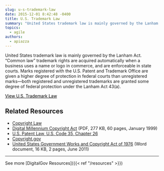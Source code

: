 ```yaml
---
slug: u-s-trademark-law
date: 2015-12-01 8:42:48 -0400
title: U.S. Trademark Law
summary: "United States trademark law is mainly governed by the Lanham Act. &#8220;Common law&#8221; trademark rights are acquired automatically when a business uses a name or logo in commerce, and are enforceable in state courts. Marks registered with the U.S. Patent and Trademark Office are given a higher degree of protection in federal courts than unregistered"
topics:
  - agile
authors:
  - apiazza
---
```


United States trademark law is mainly governed by the Lanham Act. &#8220;Common law&#8221; trademark rights are acquired automatically when a business uses a name or logo in commerce, and are enforceable in state courts. Marks registered with the U.S. Patent and Trademark Office are given a higher degree of protection in federal courts than unregistered marks—both registered and unregistered trademarks are granted some degree of federal protection under the Lanham Act 43(a).

<a class="button" style="color: #000000" href="http://www.uspto.gov/trademarks/law/tmlaw.pdf">View U.S. Trademark Law</a>

## Related Resources

- [Copyright Law](http://www.copyright.gov/)
- [Digital Millennium Copyright Act](http://frwebgate.access.gpo.gov/cgi-bin/getdoc.cgi?dbname=105_cong_public_laws&docid=f:publ304.105.pdf) (PDF, 277 KB, 60 pages, January 1999)
- [U.S. Patent Law, U.S. Code 35, Chapter 26](http://frwebgate.access.gpo.gov/cgi-bin/getdoc.cgi?dbname=browse_usc&docid=Cite:+35USC261)
- [Copyright.gov](http://www.copyright.gov/)
- [United States Government Works and Copyright Act of 1976](https://s3.amazonaws.com/digitalgov/_legacy-img/2014/01/United-States-government-works-and-copyright.doc) (Word document, 16 KB, 2 pages, June 2011)

---

See more [DigitalGov Resources]({{< ref "/resources" >}})
